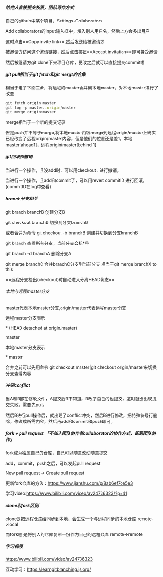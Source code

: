 ##### 给他人直接提交权限，团队写作方式

自己的github中某个项目，Settings-Collaborators

Add collaborators的input输入框中，填入别人用户名，然后上方会多出用户

这时点击==Copy invite link==,然后发送给被邀请方

被邀请方访问这个邀请链接，然后点击按钮==Accept invitation==即可接受邀请

然后被邀请方git clone下来项目仓库，更改之后就可以直接提交commit啦



##### git pull相当于git fetch和git mergt的合集

相当于走了下面三步，将远程的master合并到本地master，对本地master进行了改变

```javascript
git fetch origin master
git log -p master..origin/master
git merge origin/master
```

merge相当于一个新的提交记录



但是push并不等于merge,将本地master内容merge到远程origin/master上确实已经改变了远程origin/master内容，但是他们的位置还是差1，本地master[ahead1]，远程origin/master[behind 1]



##### git回滚和撤销

当进行一个操作，且没add时，可以用checkout . 进行撤销。

当进行一个操作，且add和commit了，可以用revert commitID 进行回滚。(commitID在log中查看)



##### branch分支相关

git branch branchB 创建分支B

git checkout branchB 切换到分支branchB

或者合并为命令 git checkout -b branchB 创建并切换到分支branchB

git branch 查看所有分支，当前分支会标*号

git branch -d branchA 删除分支A

git merge branchC 合并branchC分支到当前分支 相当于git merge branchX to this



==远程分支检出(checkout)时自动进入分离HEAD状态==

###### 本地与远程master分支

master代表本地master分支,origin/master代表远程master分支

远程master分支表示

\* (HEAD detached at origin/master)

  master

本地master分支表示

\* master



合并之前可以先用命令 git checkout master|git checkout origin/master来切换分支查看内容





##### 冲突conflict

当A和B都在修改文件，A提交后B不知道，B改了自己的也提交，这时就会出现提交失败，需要先pull。

然后B进行pull操作后，就出现了conflict冲突，然后B进行修改，把特殊符号行删除，修改成所需内容，然后再add和commit和push即可。



##### fork + pull request 「不加入团队协作者collaborator的协作方式，即跨团队协作」

fork成为独属自己的仓库，自己可以随意改动随意提交

add，commit，push之后，可以发起pull request

New pull request -> Create pull request







更新fork仓库的方法：https://www.jianshu.com/p/8ab6ef7ce5e3



学习video:https://www.bilibili.com/video/av24736323/?p=41

##### clone和fork区别

clone是把远程仓库给同步到本地，会生成一个与远程同步的本地仓库 remote->local

而fork呢 是将别人的仓库复制一份作为自己的远程仓库 remote->remote





##### 学习视频

https://www.bilibili.com/video/av24736323

互动学习：https://learngitbranching.js.org/